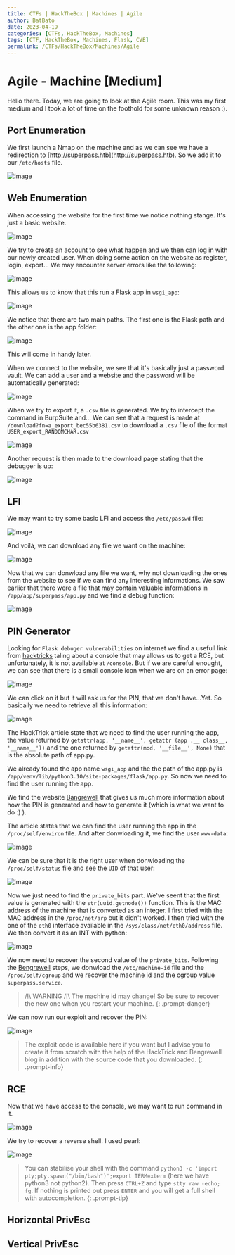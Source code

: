 ```yaml
---
title: CTFs | HackTheBox | Machines | Agile
author: BatBato
date: 2023-04-19
categories: [CTFs, HackTheBox, Machines]
tags: [CTF, HackTheBox, Machines, Flask, CVE]
permalink: /CTFs/HackTheBox/Machines/Agile
---
```


# Agile - Machine [Medium]

Hello there. Today, we are going to look at the Agile room. This was my first medium and I took a lot of time on the foothold for some unknown reason :).

## Port Enumeration

We first launch a Nmap on the machine and as we can see we have a redirection to [http://superpass.htb](http://superpass.htb). So we add it to our ```/etc/hosts``` file. 

![image](https://user-images.githubusercontent.com/73934639/233036782-664de8cc-3677-4915-b6bf-7d644fb27a63.png)

## Web Enumeration

When accessing the website for the first time we notice nothing stange. It's just a basic website.

![image](https://user-images.githubusercontent.com/73934639/233037256-099039a1-8b25-40a0-8b9b-c4733072ec91.png)

We try to create an account to see what happen and we then can log in with our newly created user. When doing some action on the website as register, login, export... We may encounter server errors like the following:

![image](https://user-images.githubusercontent.com/73934639/233037680-b2c607fb-553f-450d-9969-d72559768a3f.png)

This allows us to know that this run a Flask app in ```wsgi_app```:

![image](https://user-images.githubusercontent.com/73934639/233037952-340d5c64-b91b-4e8a-8819-75990a0963b6.png)

We notice that there are two main paths. The first one is the Flask path and the other one is the app folder:

![image](https://user-images.githubusercontent.com/73934639/233038395-78068a2e-241e-4b87-aba6-cedd8d95f261.png)

This will come in handy later.

When we connect to the website, we see that it's basically just a password vault. We can add a user and a website and the password will be automatically generated:

![image](https://user-images.githubusercontent.com/73934639/233039432-8586dbe8-b0b7-49cd-b0bb-0faa03c5363a.png)

When we try to export it, a ```.csv``` file is generated. We try to intercept the command in BurpSuite and... We can see that a request is made at ```/download?fn=a_export_bec55b6381.csv``` to download a ```.csv``` file of the format ```USER_export_RANDOMCHAR.csv```

![image](https://user-images.githubusercontent.com/73934639/233040151-1aeb9ce0-47fe-49e1-b035-0cc23d2957dc.png)

Another request is then made to the download page stating that the debugger is up:

![image](https://user-images.githubusercontent.com/73934639/233041048-a8b2a94b-184c-472a-abfa-7483e45f6789.png)

## LFI

We may want to try some basic LFI and access the ```/etc/passwd``` file:

![image](https://user-images.githubusercontent.com/73934639/233041468-27bf845d-effc-4508-be8e-2ede8cd87dbe.png)

And voilà, we can download any file we want on the machine:

![image](https://user-images.githubusercontent.com/73934639/233041559-434b1b41-1c14-4807-9c7d-b5f4d196dfaa.png)

Now that we can donwload any file we want, why not downloading the ones from the website to see if we can find any interesting informations. We saw earlier that there were a file that may contain valuable informations in ```/app/app/superpass/app.py``` and we find a debug function:

![image](https://user-images.githubusercontent.com/73934639/233043980-1232d699-1f57-4f8b-a0e9-aff3f6d58b32.png)

## PIN Generator

Looking for ```Flask debuger vulnerabilities``` on internet we find a usefull link from [hacktricks](https://book.hacktricks.xyz/network-services-pentesting/pentesting-web/werkzeug) taling about a console that may allows us to get a RCE, but unfortunately, it is not available at ```/console```. But if we are carefull enought, we can see that there is a small console icon when we are on an error page:

![image](https://user-images.githubusercontent.com/73934639/233046011-cdf4bbb9-49c1-4f28-95f4-eebf3ddb37f1.png)

We can click on it but it will ask us for the PIN, that we don't have...Yet. 
So basically we need to retrieve all this information:

![image](https://user-images.githubusercontent.com/73934639/233046322-b34c7a57-399a-4a8d-b8f9-9ede2fdad4da.png)

The HackTrick article state that we need to find the user running the app, the value returned by ```getattr(app, '__name__', getattr (app .__ class__, '__name__'))``` and the one returned by ```getattr(mod, '__file__', None)``` that is the absolute path of app.py.

We already found the app name ```wsgi_app``` and the the path of the app.py is ```/app/venv/lib/python3.10/site-packages/flask/app.py```. So now we need to find the user running the app.

We find the website [Bangrewell](https://www.bengrewell.com/cracking-flask-werkzeug-console-pin/) that gives us much more information about how the PIN is generated and how to generate it (which is what we want to do :) ).

The article states that we can find the user running the app in the ```/proc/self/environ``` file. And after donwloading it, we find the user ```www-data```:

![image](https://user-images.githubusercontent.com/73934639/233048722-dcc4e552-f3a5-4a04-869e-7d15c89a520a.png)

We can be sure that it is the right user when donwloading the ```/proc/self/status``` file and see the ```UID``` of that user:

![image](https://user-images.githubusercontent.com/73934639/233048939-c56ba876-3a56-4472-9710-43d9206d1f2f.png)

Now we just need to find the ```private_bits``` part. We've seent that the first value is generated with the ```str(uuid.getnode())``` function. This is the MAC address of the machine that is converted as an integer. I first tried with the MAC address in the ```/proc/net/arp``` but it didn't worked. I then tried with the one of the ```eth0``` interface available in the ```/sys/class/net/eth0/address``` file. We then convert it as an INT with python:

![image](https://user-images.githubusercontent.com/73934639/233050395-a4fa9e86-9d13-44ab-a051-be64bfc25418.png)

We now need to recover the second value of the ```private_bits```. Following the [Bengrewell](https://www.bengrewell.com/cracking-flask-werkzeug-console-pin/) steps, we donwload the ```/etc/machine-id``` file and the ```/proc/self/cgroup``` and we recover the machine id and the cgroup value ```superpass.service```.

> /!\ WARNING /!\ The machine id may change! So be sure to recover the new one when you restart your machine. 
{: .prompt-danger}

We can now run our exploit and recover the PIN:

![image](https://user-images.githubusercontent.com/73934639/233052192-fa4b5c88-b90a-46e0-a635-5740271518d4.png)

> The exploit code is available here if you want but I advise you to create it from scratch with the help of the HackTrick and Bengrewell blog in addition with the source code that you downloaded.
{: .prompt-info}

## RCE

Now that we have access to the console, we may want to run command in it.

![image](https://user-images.githubusercontent.com/73934639/233053433-46741d17-cd2c-4742-a421-eaacb33771e6.png)

We try to recover a reverse shell. I used pearl:

![image](https://user-images.githubusercontent.com/73934639/233053839-b39904f2-c296-484f-85b1-12cc5ccbbf08.png)

> You can stabilise your shell with the command ```python3 -c 'import pty;pty.spawn("/bin/bash")';export TERM=xterm``` (here we have python3 not python2). Then press ```CTRL+Z``` and type ```stty raw -echo; fg```. If nothing is printed out press ```ENTER``` and you will get a full shell with autocompletion.
{: .prompt-tip}

## Horizontal PrivEsc


## Vertical PrivEsc


